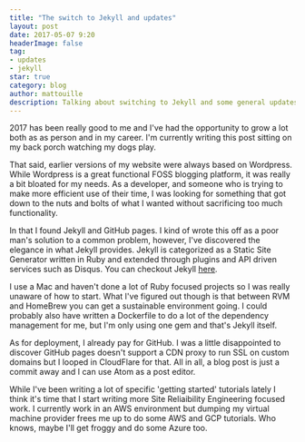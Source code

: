 ```yaml
---
title: "The switch to Jekyll and updates"
layout: post
date: 2017-05-07 9:20
headerImage: false
tag:
- updates
- jekyll
star: true
category: blog
author: mattouille
description: Talking about switching to Jekyll and some general updates
---
```


2017 has been really good to me and I've had the opportunity to grow a lot both
as as person and in my career. I'm currently writing this post sitting on my
back porch watching my dogs play.

That said, earlier versions of my website were always based on Wordpress. While
Wordpress is a great functional FOSS blogging platform, it was really a bit
bloated for my needs. As a developer, and someone who is trying to make more
efficient use of their time, I was looking for something that got down to the
nuts and bolts of what I wanted without sacrificing too much functionality.

In that I found Jekyll and GitHub pages. I kind of wrote this off as a poor
man's solution to a common problem, however, I've discovered the elegance in
what Jekyll provides. Jekyll is categorized as a Static Site Generator written in
Ruby and extended through plugins and API driven services such as Disqus. You
can checkout Jekyll [here](https://jekyllrb.com/).

I use a Mac and haven't done a lot of Ruby focused projects so I was really
unaware of how to start. What I've figured out though is that between RVM and
HomeBrew you can get a sustainable environment going. I could probably also have
written a Dockerfile to do a lot of the dependency management for me, but I'm
only using one gem and that's Jekyll itself.

As for deployment, I already pay for GitHub. I was a little disappointed to
discover GitHub pages doesn't support a CDN proxy to run SSL on custom domains
but I looped in CloudFlare for that. All in all, a blog post is just a commit
away and I can use Atom as a post editor.

While I've been writing a lot of specific 'getting started' tutorials lately
I think it's time that I start writing more Site Reliaibility Engineering focused
work. I currently work in an AWS environment but dumping my virtual machine
provider frees me up to do some AWS and GCP tutorials. Who knows, maybe I'll get
froggy and do some Azure too.
